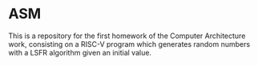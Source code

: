 # ASM
This is a repository for the first homework of the Computer Architecture work, consisting on a RISC-V program which generates random numbers with a LSFR algorithm given an initial value.

